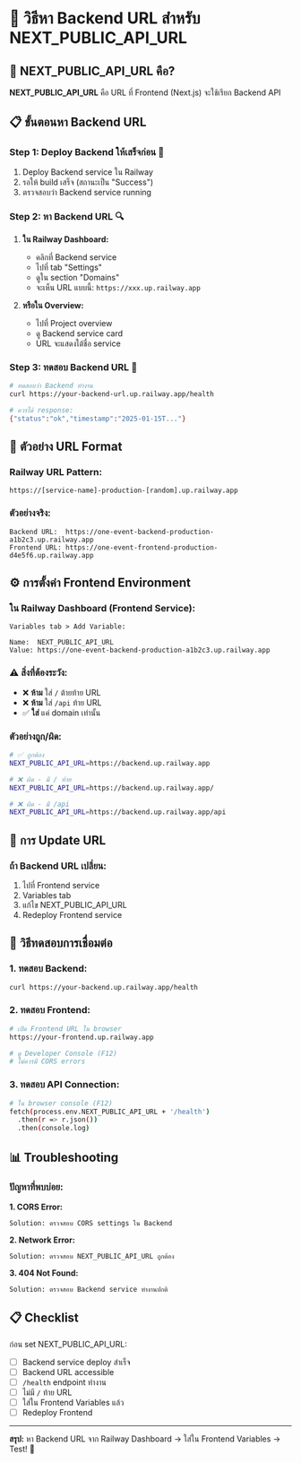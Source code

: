 # 🔗 วิธีหา Backend URL สำหรับ NEXT_PUBLIC_API_URL

## 🎯 NEXT_PUBLIC_API_URL คือ?

**NEXT_PUBLIC_API_URL** คือ URL ที่ Frontend (Next.js) จะใช้เรียก Backend API

## 📋 ขั้นตอนหา Backend URL

### Step 1: Deploy Backend ให้เสร็จก่อน 🔧
1. Deploy Backend service ใน Railway
2. รอให้ build เสร็จ (สถานะเป็น "Success")
3. ตรวจสอบว่า Backend service running

### Step 2: หา Backend URL 🔍
1. **ใน Railway Dashboard:**
   - คลิกที่ Backend service
   - ไปที่ tab "Settings"
   - ดูใน section "Domains"
   - จะเห็น URL แบบนี้: `https://xxx.up.railway.app`

2. **หรือใน Overview:**
   - ไปที่ Project overview
   - ดู Backend service card
   - URL จะแสดงใต้ชื่อ service

### Step 3: ทดสอบ Backend URL 🧪
```bash
# ทดสอบว่า Backend ทำงาน
curl https://your-backend-url.up.railway.app/health

# ควรได้ response:
{"status":"ok","timestamp":"2025-01-15T..."}
```

## 📝 ตัวอย่าง URL Format

### Railway URL Pattern:
```
https://[service-name]-production-[random].up.railway.app
```

### ตัวอย่างจริง:
```
Backend URL:  https://one-event-backend-production-a1b2c3.up.railway.app
Frontend URL: https://one-event-frontend-production-d4e5f6.up.railway.app
```

## ⚙️ การตั้งค่า Frontend Environment

### ใน Railway Dashboard (Frontend Service):
```
Variables tab > Add Variable:

Name:  NEXT_PUBLIC_API_URL
Value: https://one-event-backend-production-a1b2c3.up.railway.app
```

### ⚠️ สิ่งที่ต้องระวัง:
- ❌ **ห้าม** ใส่ `/` ต้ายท้าย URL
- ❌ **ห้าม** ใส่ `/api` ท้าย URL  
- ✅ **ใส่** แค่ domain เท่านั้น

### ตัวอย่างถูก/ผิด:
```bash
# ✅ ถูกต้อง
NEXT_PUBLIC_API_URL=https://backend.up.railway.app

# ❌ ผิด - มี / ท้าย
NEXT_PUBLIC_API_URL=https://backend.up.railway.app/

# ❌ ผิด - มี /api
NEXT_PUBLIC_API_URL=https://backend.up.railway.app/api
```

## 🔄 การ Update URL

### ถ้า Backend URL เปลี่ยน:
1. ไปที่ Frontend service
2. Variables tab
3. แก้ไข NEXT_PUBLIC_API_URL
4. Redeploy Frontend service

## 🧪 วิธีทดสอบการเชื่อมต่อ

### 1. ทดสอบ Backend:
```bash
curl https://your-backend.up.railway.app/health
```

### 2. ทดสอบ Frontend:
```bash
# เปิด Frontend URL ใน browser
https://your-frontend.up.railway.app

# ดู Developer Console (F12)
# ไม่ควรมี CORS errors
```

### 3. ทดสอบ API Connection:
```bash
# ใน browser console (F12)
fetch(process.env.NEXT_PUBLIC_API_URL + '/health')
  .then(r => r.json())
  .then(console.log)
```

## 📊 Troubleshooting

### ปัญหาที่พบบ่อย:

**1. CORS Error:**
```
Solution: ตรวจสอบ CORS settings ใน Backend
```

**2. Network Error:**
```
Solution: ตรวจสอบ NEXT_PUBLIC_API_URL ถูกต้อง
```

**3. 404 Not Found:**
```
Solution: ตรวจสอบ Backend service ทำงานปกติ
```

## 📋 Checklist

ก่อน set NEXT_PUBLIC_API_URL:

- [ ] Backend service deploy สำเร็จ
- [ ] Backend URL accessible
- [ ] `/health` endpoint ทำงาน
- [ ] ไม่มี `/` ท้าย URL
- [ ] ใส่ใน Frontend Variables แล้ว
- [ ] Redeploy Frontend

---

**สรุป:** หา Backend URL จาก Railway Dashboard → ใส่ใน Frontend Variables → Test! 🎯
